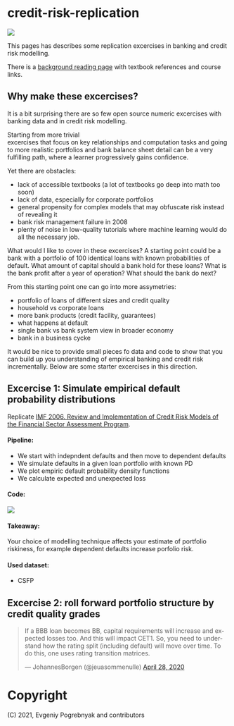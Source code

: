 # credit-risk-replication

[![](https://img.shields.io/github/last-commit/epogrebnyak/credit-risk-replication)][home]

This pages has describes some  replication excercises in banking and credit risk modelling.

There is a [background reading page](background.md) with textbook references and course links. 

[home]: https://github.com/epogrebnyak/credit-risk-replication

## Why make these excercises?

It is a bit surprising there are so few open source numeric excercises with 
banking data and in credit risk modelling. 

Starting from more trivial   
excercises that focus on key relationships and computation tasks 
and going to more realistic portfolios and bank balance sheet detail can be 
a very fulfilling path, where a learner progressively gains confidence.

Yet there are obstacles: 

- lack of accessible textbooks (a lot of textbooks go deep into math too soon)
- lack of data, especially for corporate portfolios 
- general propensity for complex models that may obfuscate risk instead of revealing it
- bank risk management failure in 2008 
- plenty of noise in low-quality tutorials where machine learning would do all the necessary job.

What would I like to cover in these excercises? A starting point could be a bank with 
a portfolio of 100 identical loans with known probabilities of default. 
What amount of capital should a bank hold for these loans? What is the bank profit 
after a year of operation? What should the bank do next?  

From this starting point one can go into more assymetries:

- portfolio of loans of different sizes and credit quality
- household vs corporate loans
- more bank products (credit facility, guarantees)
- what happens at default
- single bank vs bank system view in broader economy
- bank in a business cycke

It would be nice to provide small pieces fo data and code to show that 
you can build up you understanding of empirical banking 
and credit risk incrementally. Below are some starter excercises in this direction.

## Excercise 1: Simulate empirical default probability distributions

Replicate [IMF 2006. Review and Implementation of Credit Risk Models of the Financial Sector
Assessment Program](https://www.imf.org/external/pubs/ft/wp/2006/wp06134.pdf).

#### Pipeline:

- We start with indepndent defaults and then move to dependent defaults
- We simulate defaults in a given loan portfolio with known PD
- We plot empiric default probability density functions
- We calculate expected and unexpected loss

#### Code:

[![](https://badgen.net/badge/colab/loss_density.ipynb/orange)][colab_1]

[colab_1]: https://colab.research.google.com/drive/1xJCGGFTVd6hPqa2F_v5VwXwsU5qlNIi5?usp=sharing

#### Takeaway:

Your choice of modelling technique affects your estimate of portfolio riskiness,
for example dependent defaults increase porfolio risk.

#### Used dataset:

- CSFP

## Excercise 2: roll forward portfolio structure by credit quality grades

<blockquote class="twitter-tweet"><p lang="en" dir="ltr">If a BBB loan becomes BB, capital requirements will increase and expected losses too. And this will impact CET1. So, you need to understand how the rating split (including default) will move over time. To do this, one uses rating transition matrices.</p>&mdash; JohannesBorgen (@jeuasommenulle) <a href="https://twitter.com/jeuasommenulle/status/1255122789960429572?ref_src=twsrc%5Etfw">April 28, 2020</a></blockquote> <script async src="https://platform.twitter.com/widgets.js" charset="utf-8"></script> 


# Copyright

(C) 2021, Evgeniy Pogrebnyak and contributors
